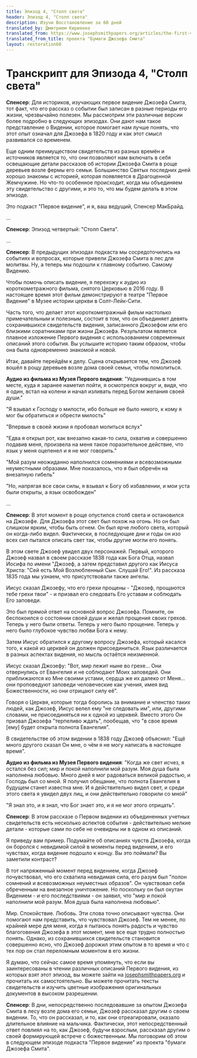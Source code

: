```yaml
---
title: Эпизод 4, "Столп света"
header: Эпизод 4, "Столп света"
description: Изучи Восстановление за 60 дней
translated_by: Дмитрием Кириенко
translated_from: https://www.josephsmithpapers.org/articles/the-first-vision-podcast-episode-4-transcript
translated_from_title: проекта "Бумаги Джозефа Смита"
layout: restoration60
---
```


# Транскрипт для Эпизода 4, "Столп света"

**Спенсер**: Для историков, изучающих первое видение Джозефа Смита, тот факт, что его рассказ о событии был записан в разные периоды его жизни, чрезвычайно полезен. Мы рассмотрим эти различные версии более подробно в следующих эпизодах. Они дают нам такое представление о Видении, которое помогает нам лучше понять, что этот опыт означал для Джозефа в 1820 году и как этот смысл развивался со временем.

Еще одним преимуществом свидетельств из разных времён  и источников является то, что они позволяют нам включать в себя освещающие детали рассказов об истории Джозефа Смита в роще деревьев возле фермы его семьи. Большинство Святых последних дней хорошо знакомы с историей, которая появляется в Драгоценной Жемчужине. Но что-то особенное происходит, когда мы объединяем эту свидетельство с другими, и это то, что мы будем делать в этом эпизоде.

Это подкаст "Первое видение", и я, ваш ведущий, Спенсер МакБрайд.

...

**Спенсер**: Эпизод четвертый: "Столп Света".

...

**Спенсер**: В предыдущих эпизодах подкаста мы сосредоточились на событиях и вопросах, которые привели Джозефа Смита в лес для молитвы. Ну, а теперь мы подошли к главному событию. Самому Видению.

Чтобы помочь описать видение, я перехожу к аудио из короткометражного фильма, снятого Церковью в 2016 году. В настоящее время этот фильм демонстрируют в театре "Первое Видение" в Музее истории церкви в Солт-Лейк-Сити.

Часть того, что делает этот короткометражный фильм настолько примечательным и полезным, состоит в том, что он объединяет девять сохранившихся свидетельств видения, записанного Джозефом или его близкими соратниками при жизни Джозефа. Результатом является плавное изложение Первого видения с использованием современных описаний этого события. Вы услышите историю таким образом, чтобы она была одновременно знакомой и новой.

Итак, давайте перейдём к делу. Сцена открывается тем, что Джозеф вошёл в рощу деревьев возле дома своей семьи, чтобы помолиться.

**Аудио из фильма из Музея Первого видения**: "Уединившись в том месте, куда я заранее наметил пойти, я осмотрелся вокруг и, видя, что я один, встал на колени и начал изливать перед Богом желания своей души."

"Я взывал к Господу о милости, ибо больше не было никого, к кому я мог бы обратиться и обрести милость"

"Впервые в своей жизни я пробовал молиться вслух"

"Едва я открыл рот, как внезапно какая-то сила, охватив и совершенно подавив меня, произвела на меня такое поразительное действие, что язык у меня оцепенел и я не мог говорить."

"Мой разум неожиданно наполнился сомнениями и всевозможными неуместными образами. Мне показалось, что я был обречён на внезапную гибель"

"Но, напрягая все свои силы, я взывал к Богу об избавлении, и мои уста были открыты, а язык освобожден"

...

**Спенсер**: В этот момент в роще опустился столб света и остановился на Джозефе. Для Джозефа этот свет был похож на огонь. Но он был слишком ярким, чтобы быть огнем. Он был ярче любого света, который он когда-либо видел. Фактически, в последующие дни и годы он изо всех сил пытался описать свет так, чтобы другие могли его понять.

В этом свете Джозеф увидел двух персонажей. Первый, которого Джозеф назвал в своем рассказе 1838 года как Бога Отца, назвал Иосифа по имени "Джозеф, а затем представил другого как Иисуса Христа: "Сей есть Мой Возлюбленный Сын. Слушай Его!". Из рассказа 1835 года мы узнаем, что присутствовали также ангелы.

Иисус сказал Джозефу, что его грехи прощены - "Джозеф, прощаются тебе грехи твои" - и призвал его следовать Его уставам и соблюдать Его заповеди.

Это был прямой ответ на основной вопрос Джозефа. Помните, он беспокоился о состоянии своей души и желал прощения своих грехов. Теперь у него были ответы. Теперь у него было прощение. Теперь у него было глубокое чувство любви Бога к нему.

Затем Иисус обратился к другому вопросу Джозефа, который касался того, к какой из церквей он должен присоединиться. Язык различается в разных аспектах видения, но мысль остаётся неизменной.

Иисус сказал Джозефу: "Вот, мир лежит ныне во грехе... Они отвернулись от Евангелия и не соблюдают Моих заповедей. Они приближаются ко Мне своими устами, сердца же их далеко от Меня... они проповедуют заповеди человеческие как учения, имея вид Божественности, но они отрицают силу её".

Говоря о Церквя, которые тогда боролись за внимание и членство таких людей, как Джозеф, Иисус велел ему "не следовать им", или, другими словами, не присоединяться ни к одной из церквей. Вместо этого Он призвал Джозефа "терпеливо ждать", пообещав, что "в свое время [ему] будет открыта полнота Евангелия".

В свидетельстве об этом видении в 1838 году Джозеф объяснил: "Ещё много другого сказал Он мне, о чём я не могу написать в настоящее время".

**Аудио из фильма из Музея Первого видения**: "Когда же свет исчез, я остался без сил; мир и покой наполнили мой разум. Моя душа была наполнена любовью. Много дней я мог радоваться великой радостью, и Господь был со мной. Я получил обещание, что полнота Евангелия в будущем станет известна мне. И я действительно видел свет, и среди этого света я увидел двух лиц, и они действительно говорили со мной"

"Я знал это, и я знал, что Бог знает это, и я не мог этого отрицать".

**Спенсер**: В этом рассказе о Первом видении из объединенных учетных свидетельств есть несколько аспектов события - действительно мелкие детали - которые сами по себе не очевидны ни в одном из описаний.

Я приведу вам пример. Подумайте об описаниях чувств Джозефа, когда он боролся с невидимой силой в моменты перед видением, и его чувствах, когда видение подошло к концу. Вы это поймали? Вы заметили контраст?

В тот напряженный момент перед видением, когда Джозеф почувствовал, что его схватила невидимая сила, его разум был "полон сомнений и всевозможных неуместных образов". Он чувствовал себя обреченным на внезапное уничтожение. Но поскольку он был окутан Видением - и его последствиями - он заявил, что "мир и покой наполнили мой разум. Моя душа была наполнена любовью".

Мир. Спокойствие. Любовь. Эти слова точно описывают чувства. Они помогают нам представить, что чувствовал Джозеф. Тем не менее, по крайней мере для меня, когда я пытаюсь понять радость и чувство благоговения Джозефа в этот момент, мне все еще трудно полностью понять. Однако, из сохранившихся свидетельств становится совершенно ясно, что Джозеф дорожил этим опытом в то время и что с тех пор он стал переломным моментом в его жизни.

Я думаю, что сейчас самое время упомянуть, что если вы заинтересованы в чтении различных описаний Первого видения, из которых взят этот эпизод, вы можете зайти на [josephsmithpapers.org](https://josephsmithpapers.org) и прочитать их самостоятельно. Вы можете прочитать тексты свидетельств и изучить цветные изображения оригинальных документов в высоком разрешении.

**Спенсер**: В дни, непосредственно последовавшие за опытом Джозефа Смита в лесу возле дома его семьи, Джозеф рассказал другим о своем видении. То, что он рассказал, и то, как они отреагировали, оказало длительное влияние на мальчика. Фактически, этот непосредственный ответ повлиял на то, как Джозеф, будучи взрослым, рассказал другим о своей формирующей встрече с божественным. Мы поговорим об этом в следующем эпизоде ​​подкаста "Первое видение" из проекта "бумаги Джозефа Смита".